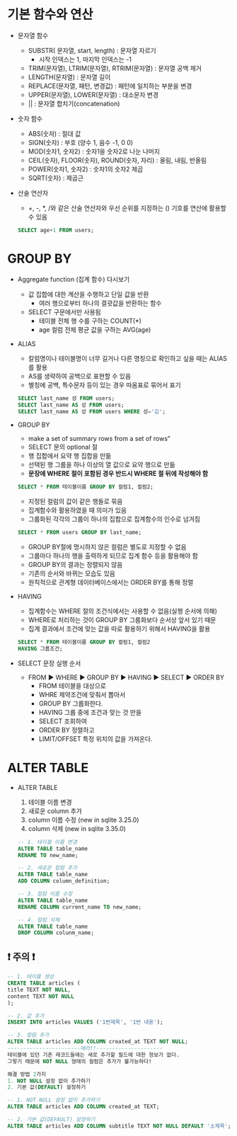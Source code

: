 # 기본 함수와 연산

- 문자열 함수
  - SUBSTR( 문자열, start, length) : 문자열 자르기
    - 시작 인덱스는 1, 마지막 인덱스는 -1
  - TRIM(문자열), LTRIM(문자열), RTRIM(문자열) : 문자열 공백 제거
  - LENGTH(문자열) : 문자열 길이
  - REPLACE(문자열, 패턴, 변경값) : 패턴에 일치하는 부분을 변경
  - UPPER(문자열), LOWER(문자열) : 대소문자 변경
  - || : 문자열 합치기(concatenation)



- 숫자 함수
  - ABS(숫자) : 절대 값
  - SIGN(숫자) : 부호 (양수 1, 음수 -1, 0 0) 
  - MOD(숫자1, 숫자2) : 숫자1을 숫자2로 나눈 나머지 
  - CEIL(숫자), FLOOR(숫자), ROUND(숫자, 자리) : 올림, 내림, 반올림
  - POWER(숫자1, 숫자2) : 숫자1의 숫자2 제곱 
  - SQRT(숫자) : 제곱근



- 산술 연산자

  - +, -, *, /와 같은 산술 연산자와 우선 순위를 지정하는 () 기호를 연산에 활용할 수 있음

  ```sql
  SELECT age+1 FROM users;
  ```

  



# GROUP BY

- Aggregate function (집계 함수) 다시보기

  - 값 집합에 대한 계산을 수행하고 단일 값을 반환
    - 여러 행으로부터 하나의 결괏값을 반환하는 함수
  - SELECT 구문에서만 사용됨
    - 테이블 전체 행 수를 구하는 COUNT(*)
    - age 컬럼 전체 평균 값을 구하는 AVG(age) 

- ALIAS

  - 칼럼명이나 테이블명이 너무 길거나 다른 명칭으로 확인하고 싶을 때는 ALIAS를 활용
  - AS를 생략하여 공백으로 표현할 수 있음
  - 별칭에 공백, 특수문자 등이 있는 경우 따옴표로 묶어서 표기

  ```sql
  SELECT last_name 성 FROM users;
  SELECT last_name AS 성 FROM users;
  SELECT last_name AS 성 FROM users WHERE 성='김';
  ```

- GROUP BY

  - make a set of summary rows from a set of rows”
  - SELECT 문의 optional 절 
  - 행 집합에서 요약 행 집합을 만듦
  - 선택된 행 그룹을 하나 이상의 열 값으로 요약 행으로 만듦
  - **문장에 WHERE 절이 포함된 경우 반드시 WHERE 절 뒤에 작성해야 함**

  ```sql
  SELECT * FROM 테이블이름 GROUP BY 컬럼1, 컬럼2;
  ```

  - 지정된 컬럼의 값이 같은 행들로 묶음
  - 집계함수와 활용하였을 때 의미가 있음
  - 그룹화된 각각의 그룹이 하나의 집합으로 집계함수의 인수로 넘겨짐

  ```sql
  SELECT * FROM users GROUP BY last_name;
  ```

  - GROUP BY절에 명시하지 않은 컬럼은 별도로 지정할 수 없음 
  - 그룹마다 하나의 행을 출력하게 되므로 집계 함수 등을 활용해야 함 
  - GROUP BY의 결과는 정렬되지 않음
  - 기존의 순서와 바뀌는 모습도 있음
  - 원칙적으로 관계형 데이터베이스에서는 ORDER BY를 통해 정렬



- HAVING

  - 집계함수는 WHERE 절의 조건식에서는 사용할 수 없음(실행 순서에 의해)
  -  WHERE로 처리하는 것이 GROUP BY 그룹화보다 순서상 앞서 있기 때문 
  - 집계 결과에서 조건에 맞는 값을 따로 활용하기 위해서 HAVING을 활용

  ```sql
  SELECT * FROM 테이블이름 GROUP BY 컬럼1, 컬럼2
  HAVING 그룹조건;
  ```

  

- SELECT 문장 실행 순서
  - FROM ▶ WHERE ▶ GROUP BY ▶ HAVING ▶ SELECT ▶ ORDER BY
    - FROM 테이블을 대상으로
    - WHRE 제약조건에 맞춰서 뽑아서
    - GROUP BY 그룹화한다.
    - HAVING 그룹 중에 조건과 맞는 것 만을
    - SELECT 조회하여
    - ORDER BY 정렬하고
    - LIMIT/OFFSET 특정 위치의 값을 가져온다.



# ALTER TABLE

- ALTER TABLE

  1. 테이블 이름 변경
  2. 새로운 column 추가
  3. column 이름 수정 (new in sqlite 3.25.0)
  4. column 삭제 (new in sqlite 3.35.0)

  ```sql
  -- 1. 테이블 이름 변경
  ALTER TABLE table_name
  RENAME TO new_name;
  
  -- 2. 새로운 컬럼 추가
  ALTER TABLE table_name
  ADD COLUMN column_definition;
  
  -- 3. 컬럼 이름 수정
  ALTER TABLE table_name
  RENAME COLUMN current_name TO new_name;
  
  -- 4. 컬럼 삭제
  ALTER TABLE table_name
  DROP COLUMN colunm_name;
  ```

  

## ❗ 주의 ❗

```sql
-- 1. 테이블 생성
CREATE TABLE articles (
title TEXT NOT NULL,
content TEXT NOT NULL
);

-- 2. 값 추가
INSERT INTO articles VALUES ('1번제목', '1번 내용');

-- 3. 컬럼 추가
ALTER TABLE articles ADD COLUMN created_at TEXT NOT NULL;
-----------------------에러!!---------------------
테이블에 있던 기존 레코드들에는 새로 추가할 필드에 대한 정보가 없다.
그렇기 때문에 NOT NULL 형태의 컬럼은 추가가 불가능하다!

해결 방법 2가지
1. NOT NULL 설정 없이 추가하기
2. 기본 값(DEFAULT) 설정하기

-- 1. NOT NULL 설정 없이 추가하기
ALTER TABLE articles ADD COLUMN created_at TEXT;

-- 2. 기본 값(DEFAULT) 설정하기
ALTER TABLE articles ADD COLUMN subtitle TEXT NOT NULL DEFAULT '소제목';
```

